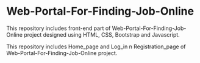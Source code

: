 # Web-Portal-For-Finding-Job-Online
This repository includes front-end part of Web-Portal-For-Finding-Job-Online project designed using HTML, CSS, Bootstrap and Javascript.

This repository includes Home_page and Log_in n Registration_page of Web-Portal-For-Finding-Job-Online project.
